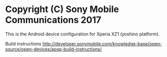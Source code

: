 Copyright (C) Sony Mobile Communications 2017
=============================================

This is the Android device configuration for Xperia XZ1 (yoshino platform).

Build instructions
http://developer.sonymobile.com/knowledge-base/open-source/open-devices/aosp-build-instructions/
